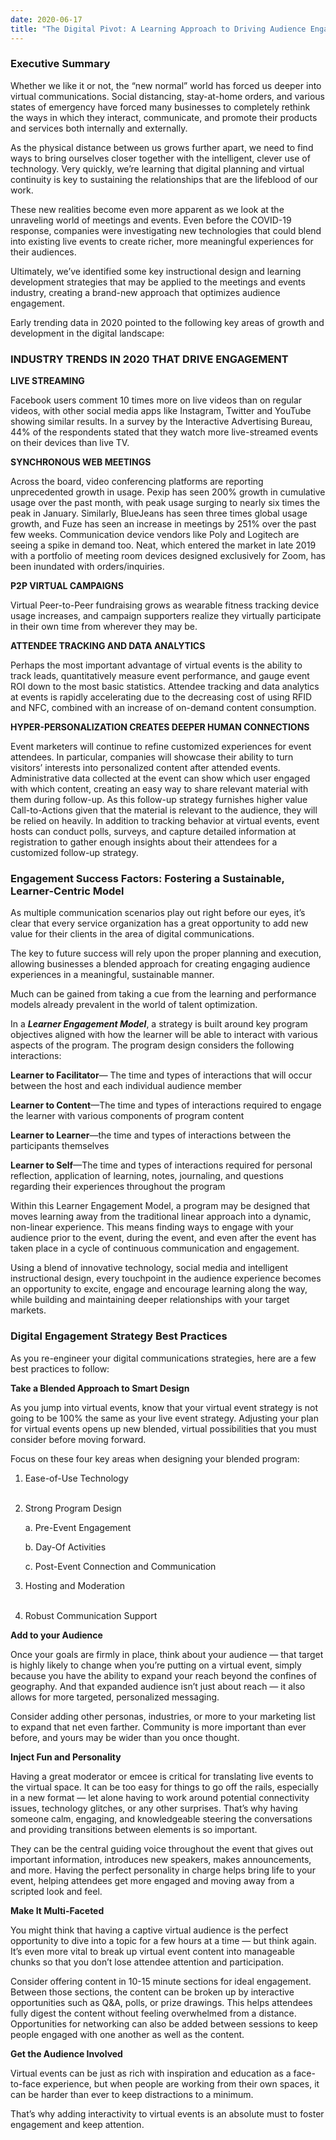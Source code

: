 ```yaml
---
date: 2020-06-17
title: "The Digital Pivot: A Learning Approach to Driving Audience Engagement"
---
```


### Executive Summary

Whether we like it or not, the “new normal” world has forced us deeper into virtual communications. Social distancing, stay-at-home orders, and various states of emergency have forced many businesses to completely rethink the ways in which they interact, communicate, and promote their products and services both internally and externally.

As the physical distance between us grows further apart, we need to find ways to bring ourselves closer together with the intelligent, clever use of technology. Very quickly, we’re learning that digital planning and virtual continuity is key to sustaining the relationships that are the lifeblood of our work.

These new realities become even more apparent as we look at the unraveling world of meetings and events. Even before the COVID-19 response, companies were investigating new technologies that could blend into existing live events to create richer, more meaningful experiences for their audiences.

Ultimately, we’ve identified some key instructional design and learning development strategies that may be applied to the meetings and events industry, creating a brand-new approach that optimizes audience engagement.

Early trending data in 2020 pointed to the following key areas of growth and development in the digital landscape:

### INDUSTRY TRENDS IN 2020 THAT DRIVE ENGAGEMENT

**LIVE STREAMING**

Facebook users comment 10 times more on live videos than on regular videos, with other social media apps like Instagram, Twitter and YouTube showing similar results. In a survey by the Interactive Advertising Bureau, 44% of the respondents stated that they watch more live-streamed events on their devices than live TV.

**SYNCHRONOUS WEB MEETINGS**

Across the board, video conferencing platforms are reporting unprecedented growth in usage. Pexip has seen 200% growth in cumulative usage over the past month, with peak usage surging to nearly six times the peak in January. Similarly, BlueJeans has seen three times global usage growth, and Fuze has seen an increase in meetings by 251% over the past few weeks. Communication device vendors like Poly and Logitech are seeing a spike in demand too. Neat, which entered the market in late 2019 with a portfolio of meeting room devices designed exclusively for Zoom, has been inundated with orders/inquiries.

**P2P VIRTUAL CAMPAIGNS**

Virtual Peer-to-Peer fundraising grows as wearable fitness tracking device usage increases, and campaign supporters realize they virtually participate in their own time from wherever they may be.

**ATTENDEE TRACKING AND DATA ANALYTICS**

Perhaps the most important advantage of virtual events is the ability to track leads, quantitatively measure event performance, and gauge event ROI down to the most basic statistics. Attendee tracking and data analytics at events is rapidly accelerating due to the decreasing cost of using RFID and NFC, combined with an increase of on-demand content consumption.

**HYPER-PERSONALIZATION CREATES DEEPER HUMAN CONNECTIONS**

Event marketers will continue to refine customized experiences for event attendees. In particular, companies will showcase their ability to turn visitors’ interests into personalized content after attended events. Administrative data collected at the event can show which user engaged with which content, creating an easy way to share relevant material with them during follow-up. As this follow-up strategy furnishes higher value Call-to-Actions given that the material is relevant to the audience, they will be relied on heavily. In addition to tracking behavior at virtual events, event hosts can conduct polls, surveys, and capture detailed information at registration to gather enough insights about their attendees for a customized follow-up strategy.

### Engagement Success Factors: Fostering a Sustainable, Learner-Centric Model

As multiple communication scenarios play out right before our eyes, it’s clear that every service organization has a great opportunity to add new value for their clients in the area of digital communications.

The key to future success will rely upon the proper planning and execution, allowing businesses a blended approach for creating engaging audience experiences in a meaningful, sustainable manner.

Much can be gained from taking a cue from the learning and performance models already prevalent in the world of talent optimization.

In a **_Learner Engagement Model_**, a strategy is built around key program objectives aligned with how the learner will be able to interact with various aspects of the program. The program design considers the following interactions:

**Learner to Facilitator**— The time and types of interactions that will occur between the host and each individual audience member

**Learner to Content**—The time and types of interactions required to engage the learner with various components of program content

**Learner to Learner**—the time and types of interactions between the participants themselves

**Learner to Self**—The time and types of interactions required for personal reflection, application of learning, notes, journaling, and questions regarding their experiences throughout the program

Within this Learner Engagement Model, a program may be designed that moves learning away from the traditional linear approach into a dynamic, non-linear experience. This means finding ways to engage with your audience prior to the event, during the event, and even after the event has taken place in a cycle of continuous communication and engagement.

Using a blend of innovative technology, social media and intelligent instructional design, every touchpoint in the audience experience becomes an opportunity to excite, engage and encourage learning along the way, while building and maintaining deeper relationships with your target markets.

### Digital Engagement Strategy Best Practices

As you re-engineer your digital communications strategies, here are a few best practices to follow:

**Take a Blended Approach to Smart Design**

As you jump into virtual events, know that your virtual event strategy is not going to be 100% the same as your live event strategy. Adjusting your plan for virtual events opens up new blended, virtual possibilities that you must consider before moving forward.

Focus on these four key areas when designing your blended program:

1. Ease-of-Use Technology
   <br /><br />
2. Strong Program Design

   a. Pre-Event Engagement

   b. Day-Of Activities

   c. Post-Event Connection and Communication

3. Hosting and Moderation
   <br /><br />
4. Robust Communication Support

**Add to your Audience**

Once your goals are firmly in place, think about your audience — that target is highly likely to change when you’re putting on a virtual event, simply because you have the ability to expand your reach beyond the confines of geography. And that expanded audience isn’t just about reach — it also allows for more targeted, personalized messaging.

Consider adding other personas, industries, or more to your marketing list to expand that net even farther. Community is more important than ever before, and yours may be wider than you once thought.

**Inject Fun and Personality**

Having a great moderator or emcee is critical for translating live events to the virtual space. It can be too easy for things to go off the rails, especially in a new format — let alone having to work around potential connectivity issues, technology glitches, or any other surprises. That’s why having someone calm, engaging, and knowledgeable steering the conversations and providing transitions between elements is so important.

They can be the central guiding voice throughout the event that gives out important information, introduces new speakers, makes announcements, and more. Having the perfect personality in charge helps bring life to your event, helping attendees get more engaged and moving away from a scripted look and feel.

**Make It Multi-Faceted**

You might think that having a captive virtual audience is the perfect opportunity to dive into a topic for a few hours at a time — but think again. It’s even more vital to break up virtual event content into manageable chunks so that you don’t lose attendee attention and participation.

Consider offering content in 10-15 minute sections for ideal engagement. Between those sections, the content can be broken up by interactive opportunities such as Q&A, polls, or prize drawings. This helps attendees fully digest the content without feeling overwhelmed from a distance. Opportunities for networking can also be added between sessions to keep people engaged with one another as well as the content.

**Get the Audience Involved**

Virtual events can be just as rich with inspiration and education as a face-to-face experience, but when people are working from their own spaces, it can be harder than ever to keep distractions to a minimum.

That’s why adding interactivity to virtual events is an absolute must to foster engagement and keep attention.
